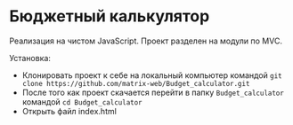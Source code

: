 # Бюджетный калькулятор
Реализация на чистом JavaScript. Проект разделен на модули по MVC.

Установка:
* Клонировать проект к себе на локальный компьютер командой ```git clone https://github.com/matrix-web/Budget_calculator.git```
* После того как проект скачается перейти в папку `Budget_calculator` командой ```cd Budget_calculator```
* Открыть файл index.html